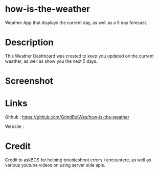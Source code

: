 # how-is-the-weather
Weather App that displays the current day, as well as a 5 day forecast.

# Description 
This Weather Dashboard was created to keep you updated on the current weather, as well as show you the next 5 days. 


# Screenshot  


# Links 

Github : https://github.com/GrindBoiWes/how-is-the-weather

Website : 

# Credit 
Credit to askBCS for helping troubleshoot errors I encountere, as well as various youtube videos on using server side apis.